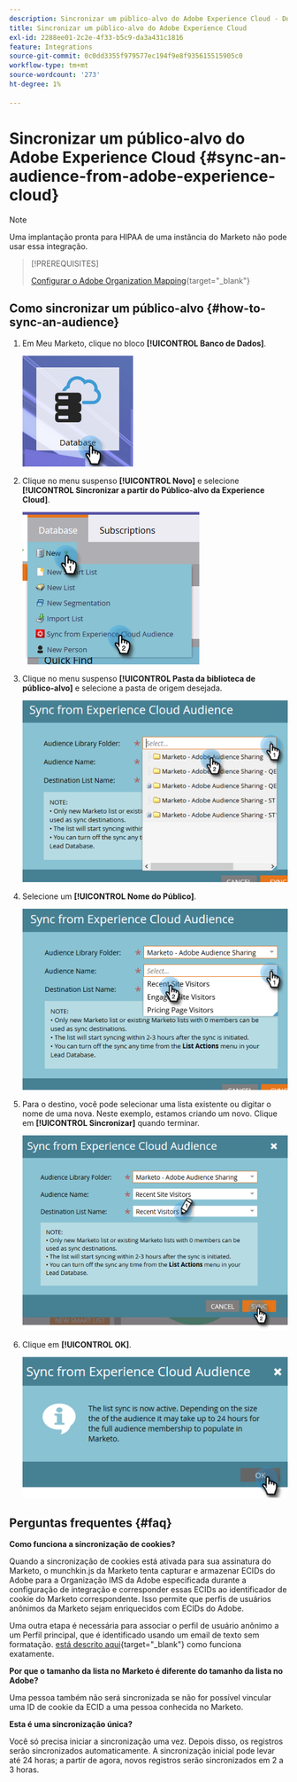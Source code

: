```yaml
---
description: Sincronizar um público-alvo do Adobe Experience Cloud - Documentação do Marketo - Documentação do produto
title: Sincronizar um público-alvo do Adobe Experience Cloud
exl-id: 2288ee01-2c2e-4f33-b5c9-da3a431c1816
feature: Integrations
source-git-commit: 0c0dd3355f979577ec194f9e8f935615515905c0
workflow-type: tm+mt
source-wordcount: '273'
ht-degree: 1%

---
```


# Sincronizar um público-alvo do Adobe Experience Cloud {#sync-an-audience-from-adobe-experience-cloud}

>[!NOTE]
>
>Uma implantação pronta para HIPAA de uma instância do Marketo não pode usar essa integração.

>[!PREREQUISITES]
>
>[Configurar o Adobe Organization Mapping](/help/marketo/product-docs/adobe-experience-cloud-integrations/set-up-adobe-organization-mapping.md){target="_blank"}

## Como sincronizar um público-alvo {#how-to-sync-an-audience}

1. Em Meu Marketo, clique no bloco **[!UICONTROL Banco de Dados]**.

   ![](assets/sync-an-audience-from-adobe-experience-cloud-1.png)

1. Clique no menu suspenso **[!UICONTROL Novo]** e selecione **[!UICONTROL Sincronizar a partir do Público-alvo da Experience Cloud]**.

   ![](assets/sync-an-audience-from-adobe-experience-cloud-2.png)

1. Clique no menu suspenso **[!UICONTROL Pasta da biblioteca de público-alvo]** e selecione a pasta de origem desejada.

   ![](assets/sync-an-audience-from-adobe-experience-cloud-3.png)

1. Selecione um **[!UICONTROL Nome do Público]**.

   ![](assets/sync-an-audience-from-adobe-experience-cloud-4.png)

1. Para o destino, você pode selecionar uma lista existente ou digitar o nome de uma nova. Neste exemplo, estamos criando um novo. Clique em **[!UICONTROL Sincronizar]** quando terminar.

   ![](assets/sync-an-audience-from-adobe-experience-cloud-5.png)

1. Clique em **[!UICONTROL OK]**.

   ![](assets/sync-an-audience-from-adobe-experience-cloud-6.png)

## Perguntas frequentes {#faq}

**Como funciona a sincronização de cookies?**

Quando a sincronização de cookies está ativada para sua assinatura do Marketo, o munchkin.js da Marketo tenta capturar e armazenar ECIDs do Adobe para a Organização IMS da Adobe especificada durante a configuração de integração e corresponder essas ECIDs ao identificador de cookie do Marketo correspondente. Isso permite que perfis de usuários anônimos da Marketo sejam enriquecidos com ECIDs do Adobe.

Uma outra etapa é necessária para associar o perfil de usuário anônimo a um Perfil principal, que é identificado usando um email de texto sem formatação. [está descrito aqui](/help/marketo/product-docs/reporting/basic-reporting/report-activity/tracking-anonymous-activity-and-people.md){target="_blank"} como funciona exatamente.

**Por que o tamanho da lista no Marketo é diferente do tamanho da lista no Adobe?**

Uma pessoa também não será sincronizada se não for possível vincular uma ID de cookie da ECID a uma pessoa conhecida no Marketo.

**Esta é uma sincronização única?**

Você só precisa iniciar a sincronização uma vez. Depois disso, os registros serão sincronizados automaticamente. A sincronização inicial pode levar até 24 horas; a partir de agora, novos registros serão sincronizados em 2 a 3 horas.
